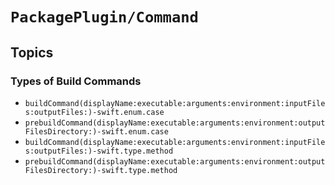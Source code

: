 # ``PackagePlugin/Command``

## Topics

### Types of Build Commands

- ``buildCommand(displayName:executable:arguments:environment:inputFiles:outputFiles:)-swift.enum.case``
- ``prebuildCommand(displayName:executable:arguments:environment:outputFilesDirectory:)-swift.enum.case``
- ``buildCommand(displayName:executable:arguments:environment:inputFiles:outputFiles:)-swift.type.method``
- ``prebuildCommand(displayName:executable:arguments:environment:outputFilesDirectory:)-swift.type.method``

